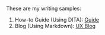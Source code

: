 These are my writing samples:
1. How-to Guide (Using DITA): [Guide](https://docsbysea.github.io/tech-writing-portfolio/how-to-guide/Creating_a_Blog)
2. Blog (Using Markdown): [UX Blog](https://docsbysea.github.io/tech-writing-portfolio/blog)
